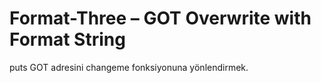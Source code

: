 # Format-Three – GOT Overwrite with Format String

puts GOT adresini changeme fonksiyonuna yönlendirmek.